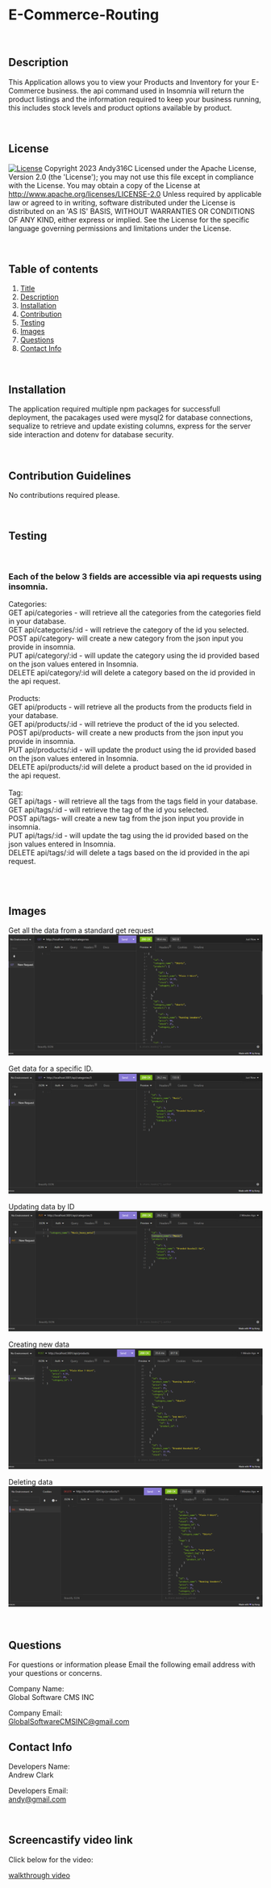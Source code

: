 <div id='title'>

# E-Commerce-Routing
  </div>

  <br>
  <div id='desc'>

  ## Description
  This Application allows you to view your Products and Inventory for your E-Commerce business. the api command used in Insomnia will return the product listings and the information required to keep your business running, this includes stock levels and product options available by product.
  </div>
  <br>

## License
  
  [![License](https://img.shields.io/badge/License-Apache_2.0-blue.svg)](https://opensource.org/licenses/Apache-2.0)  Copyright 2023 Andy316C Licensed under the Apache License, Version 2.0 (the 'License'); you may not use this file except in compliance with the License. You may obtain a copy of the License at http://www.apache.org/licenses/LICENSE-2.0 Unless required by applicable law or agreed to in writing, software distributed under the License is distributed on an 'AS IS' BASIS, WITHOUT WARRANTIES OR CONDITIONS OF ANY KIND, either express or implied. See the License for the specific language governing permissions and limitations under the License.


  <br>
  
  ## Table of contents
  <ol>
  <li><a href='#title'>Title</a></li>
  <li><a href='#desc'>Description</a></li>
  <li><a href='#install'>Installation</a></li>
  <li><a href='#cont'>Contribution</a></li>
  <li><a href='#test'>Testing</a></li>
  <li><a href='#images'>Images</a></li>
  <li><a href='#questions'>Questions</a></li>
  <li><a href='#contact'>Contact Info</a></li>
  </ol>
  <br>

  <div id='install'>

  ## Installation
  The application required multiple npm packages for successfull deployment, the pacakages used were mysql2 for database connections, sequalize to retrieve and update existing columns, express for the server side interaction and dotenv for database security.

  </div>
  <br>


  <div id='cont'>

  ## Contribution Guidelines
  No contributions required please.
  </div>
  <br>

  <div id='test'>

  ## Testing
  <br>

  ### Each of the below 3 fields are accessible via api requests using insomnia.
  Categories:<br>
     GET   api/categories -     will retrieve all the categories from the categories field in your database.<br>
     GET   api/categories/:id - will retrieve the category of the id you selected.<br>
     POST  api/category-        will create a new category from the json input you provide in insomnia.<br>
     PUT   api/category/:id -   will update the category using the id provided based on the json values entered in Insomnia.<br>
     DELETE api/category/:id    will delete a category based on the id provided in the api request.<br>
     <br>
  Products:<br>
     GET   api/products -       will retrieve all the products from the products field in your database.<br>
     GET   api/products/:id -   will retrieve the product of the id you selected.<br>
     POST  api/products-        will create a new products from the json input you provide in insomnia.<br>
     PUT   api/products/:id -   will update the product using the id provided based on the json values entered in Insomnia.<br>
     DELETE api/products/:id    will delete a product based on the id provided in the api request.<br>
     <br>
  Tag:<br>
     GET   api/tags -       will retrieve all the tags from the tags field in your database.<br>
     GET   api/tags/:id -   will retrieve the tag of the id you selected.<br>
     POST  api/tags-        will create a new tag from the json input you provide in insomnia.<br>
     PUT   api/tags/:id -   will update the tag using the id provided based on the json values entered in Insomnia.<br>
     DELETE api/tags/:id    will delete a tags based on the id provided in the api request.<br>

<br>
  </div>
  <br>
   <div id='images'>

  ## Images
  Get all the data from a standard get request
  <img src= 'Project/images/get_all.png'>
  <br>

  Get data for a specific ID.
  <img src= 'Project/images/get_byId.png'>
  <br>
  
  Updating data by ID
  <img src= 'Project/images/update_byId.png'>
  <br>
  
  Creating new data 
  <img src= 'Project/images/Post_data.png'>
  <br>

   Deleting data 
  <img src= 'Project/images/delete_data.png'>
  <br>
  </div>

  <br>
  
  <div id='questions'>
  
  ## Questions
  
  For questions or information please Email the following email address with your questions or concerns.
  <br>

  Company Name:<br>
  Global Software CMS INC
  <br>

  Company Email: <br>
  GlobalSoftwareCMSINC@gmail.com
  </div>

   <div id='contact'>
  
  ## Contact Info
  Developers Name: <br>
  Andrew Clark
  <br>

  Developers Email: <br>
  andy@gmail.com

  </div>

   <div id='VideoLink'>
<br>

## Screencastify video link

Click below for the video:

<a href= "https://drive.google.com/file/d/1Msh98QipWg7LbfBj85OWic-ddt_2VwFK/view">walkthrough video </a>

   </div>



  
